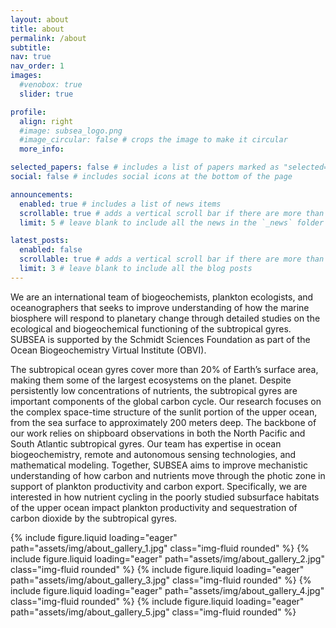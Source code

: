 ```yaml
---
layout: about
title: about
permalink: /about
subtitle: 
nav: true
nav_order: 1
images:
  #venobox: true
  slider: true

profile:
  align: right
  #image: subsea_logo.png
  #image_circular: false # crops the image to make it circular
  more_info: 

selected_papers: false # includes a list of papers marked as "selected={true}"
social: false # includes social icons at the bottom of the page

announcements:
  enabled: true # includes a list of news items
  scrollable: true # adds a vertical scroll bar if there are more than 3 news items
  limit: 5 # leave blank to include all the news in the `_news` folder

latest_posts:
  enabled: false
  scrollable: true # adds a vertical scroll bar if there are more than 3 new posts items
  limit: 3 # leave blank to include all the blog posts
---
```


We are an international team of biogeochemists, plankton ecologists, and oceanographers that seeks to improve understanding of how the marine biosphere will respond to planetary change through detailed studies on the ecological and biogeochemical functioning of the subtropical gyres. SUBSEA is supported by the Schmidt Sciences Foundation as part of the Ocean Biogeochemistry Virtual Institute (OBVI).

The subtropical ocean gyres cover more than 20% of Earth’s surface area, making them some of the largest ecosystems on the planet. Despite persistently low concentrations of nutrients, the subtropical gyres are important components of the global carbon cycle. Our research focuses on the complex space-time structure of the sunlit portion of the upper ocean, from the sea surface to approximately 200 meters deep. The backbone of our work relies on shipboard observations in both the North Pacific and South Atlantic subtropical gyres. Our team has expertise in ocean biogeochemistry, remote and autonomous sensing technologies, and mathematical modeling. Together, SUBSEA aims to improve mechanistic understanding of how carbon and nutrients move through the photic zone in support of plankton productivity and carbon export. Specifically, we are interested in how nutrient cycling in the poorly studied subsurface habitats of the upper ocean impact plankton productivity and sequestration of carbon dioxide by the subtropical gyres.

<!--
<a class="venobox" data-gall="myGallery" href="assets/img/about_gallery_1.jpg"><img src="assets/img/about_gallery_1.jpg" /></a>
<a class="venobox" data-gall="myGallery" href="assets/img/about_gallery_2.jpg"><img src="assets/img/about_gallery_2.jpg" /></a>
<a class="venobox" data-gall="myGallery" href="assets/img/about_gallery_3.jpg"><img src="assets/img/about_gallery_3.jpg" /></a>
<a class="venobox" data-gall="myGallery" href="assets/img/about_gallery_4.jpg"><img src="assets/img/about_gallery_4.jpg" /></a>
<a class="venobox" data-gall="myGallery" href="assets/img/about_gallery_5.jpg"><img src="assets/img/about_gallery_5.jpg" /></a>
<a class="venobox" data-gall="myGallery" href="assets/img/about_gallery_6.jpg"><img src="assets/img/about_gallery_6.jpg" /></a>
-->

<swiper-container keyboard="true" navigation="true" pagination="true" pagination-clickable="true" pagination-dynamic-bullets="true" rewind="true">
  <swiper-slide>{% include figure.liquid loading="eager" path="assets/img/about_gallery_1.jpg" class="img-fluid rounded" %}</swiper-slide>
  <swiper-slide>{% include figure.liquid loading="eager" path="assets/img/about_gallery_2.jpg" class="img-fluid rounded" %}</swiper-slide>
  <swiper-slide>{% include figure.liquid loading="eager" path="assets/img/about_gallery_3.jpg" class="img-fluid rounded" %}</swiper-slide>
  <swiper-slide>{% include figure.liquid loading="eager" path="assets/img/about_gallery_4.jpg" class="img-fluid rounded" %}</swiper-slide>
  <swiper-slide>{% include figure.liquid loading="eager" path="assets/img/about_gallery_5.jpg" class="img-fluid rounded" %}</swiper-slide>
</swiper-container>
